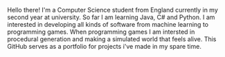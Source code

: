 Hello there! I'm a Computer Science student from England currently in my second year at university. So far I am learning Java, C# and Python. I am interested in developing all kinds of software from machine learning to programming games. When programming games I am intersted in procedural generation and making a simulated world that feels alive.
This GitHub serves as a portfolio for projects i've made in my spare time. 
